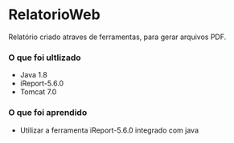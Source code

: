 # RelatorioWeb

Relatório criado atraves de ferramentas, para gerar arquivos PDF. 

### O que foi ultlizado

- Java 1.8 
- iReport-5.6.0
- Tomcat 7.0

### O que foi aprendido

- Utilizar a ferramenta iReport-5.6.0 integrado com java 

